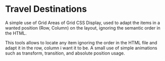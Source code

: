 # Travel Destinations
A simple use of Grid Areas of Grid CSS Display, used to adapt the items in a wanted position (Row, Column) on the layout, ignoring the semantic order in the HTML.

This tools allows to locate any item ignoring the order in the HTML file and adapt it in the row, column i want it to be.
A small use of simple animations such as transform, transition, and absolute position usage.


